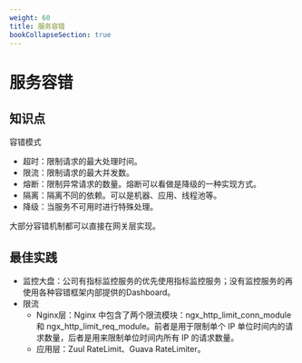 ```yaml
---
weight: 60
title: 服务容错
bookCollapseSection: true
---
```


# 服务容错

## 知识点

容错模式

- 超时：限制请求的最大处理时间。
- 限流：限制请求的最大并发数。
- 熔断：限制异常请求的数量。熔断可以看做是降级的一种实现方式。
- 隔离：隔离不同的依赖。可以是机器、应用、线程池等。
- 降级：当服务不可用时进行特殊处理。

大部分容错机制都可以直接在网关层实现。

## 最佳实践

- 监控大盘：公司有指标监控服务的优先使用指标监控服务；没有监控服务的再使用各种容错框架内部提供的Dashboard。
- 限流
	+ Nginx层：Nginx 中包含了两个限流模块：ngx_http_limit_conn_module 和 ngx_http_limit_req_module。前者是用于限制单个 IP 单位时间内的请求数量，后者是用来限制单位时间内所有 IP 的请求数量。
	+ 应用层：Zuul RateLimit、Guava RateLimiter。



